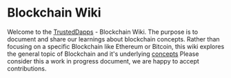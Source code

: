 # Blockchain Wiki

Welcome to the [TrustedDapps](http://www.trusteddapps.com) - Blockchain Wiki. The purpose is to document and share our learnings about blockchain concepts. Rather than focusing on a specific Blockchain like Ethereum or Bitcoin, this wiki explores the general topic of Blockchain and it's underlying [concepts](concepts/) Please consider this a work in progress document, we are happy to accept contributions.

